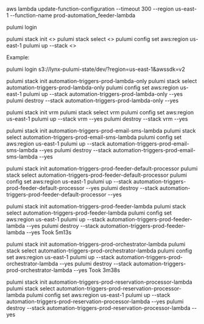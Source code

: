 aws lambda update-function-configuration --timeout 300 --region us-east-1 --function-name prod-automation_feeder-lambda

pulumi login <backend-url>

pulumi stack init <<stack name as per your json file>>
pulumi stack select <<stack name as per your json file>>
pulumi config set aws:region us-east-1
pulumi up --stack <<stack name as per your json file>>

Example:

pulumi login s3://lynx-pulumi-state/dev/?region=us-east-1&awssdk=v2

pulumi stack init automation-triggers-prod-lambda-only
pulumi stack select automation-triggers-prod-lambda-only
pulumi config set aws:region us-east-1
pulumi up --stack automation-triggers-prod-lambda-only --yes
pulumi destroy --stack automation-triggers-prod-lambda-only --yes

pulumi stack init vrm
pulumi stack select vrm
pulumi config set aws:region us-east-1
pulumi up --stack vrm --yes
pulumi destroy --stack vrm --yes

pulumi stack init automation-triggers-prod-email-sms-lambda
pulumi stack select automation-triggers-prod-email-sms-lambda
pulumi config set aws:region us-east-1
pulumi up --stack automation-triggers-prod-email-sms-lambda --yes
pulumi destroy --stack automation-triggers-prod-email-sms-lambda --yes

pulumi stack init automation-triggers-prod-feeder-default-processor
pulumi stack select automation-triggers-prod-feeder-default-processor
pulumi config set aws:region us-east-1
pulumi up --stack automation-triggers-prod-feeder-default-processor --yes
pulumi destroy --stack automation-triggers-prod-feeder-default-processor --yes

pulumi stack init automation-triggers-prod-feeder-lambda
pulumi stack select automation-triggers-prod-feeder-lambda
pulumi config set aws:region us-east-1
pulumi up --stack automation-triggers-prod-feeder-lambda --yes
pulumi destroy --stack automation-triggers-prod-feeder-lambda --yes
Took 5m13s

pulumi stack init automation-triggers-prod-orchestrator-lambda
pulumi stack select automation-triggers-prod-orchestrator-lambda
pulumi config set aws:region us-east-1
pulumi up --stack automation-triggers-prod-orchestrator-lambda --yes
pulumi destroy --stack automation-triggers-prod-orchestrator-lambda --yes
Took 3m38s

pulumi stack init automation-triggers-prod-reservation-processor-lambda
pulumi stack select automation-triggers-prod-reservation-processor-lambda
pulumi config set aws:region us-east-1
pulumi up --stack automation-triggers-prod-reservation-processor-lambda --yes
pulumi destroy --stack automation-triggers-prod-reservation-processor-lambda --yes
